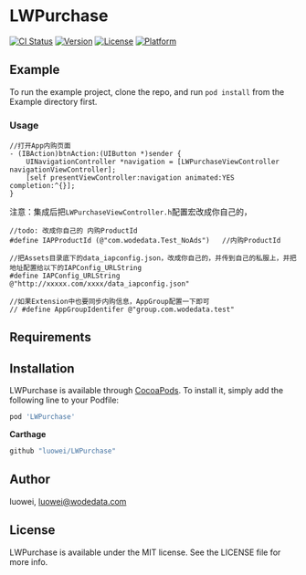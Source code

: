 # LWPurchase

[![CI Status](https://img.shields.io/travis/luowei/LWPurchase.svg?style=flat)](https://travis-ci.org/luowei/LWPurchase)
[![Version](https://img.shields.io/cocoapods/v/LWPurchase.svg?style=flat)](https://cocoapods.org/pods/LWPurchase)
[![License](https://img.shields.io/cocoapods/l/LWPurchase.svg?style=flat)](https://cocoapods.org/pods/LWPurchase)
[![Platform](https://img.shields.io/cocoapods/p/LWPurchase.svg?style=flat)](https://cocoapods.org/pods/LWPurchase)

## Example

To run the example project, clone the repo, and run `pod install` from the Example directory first.

### Usage

```oc
//打开App内购页面
- (IBAction)btnAction:(UIButton *)sender {
    UINavigationController *navigation = [LWPurchaseViewController navigationViewController];
    [self presentViewController:navigation animated:YES completion:^{}];
}

```

注意：集成后把`LWPurchaseViewController.h`配置宏改成你自己的，
```
//todo: 改成你自己的 内购ProductId
#define IAPProductId (@"com.wodedata.Test_NoAds")   //内购ProductId

//把Assets目录底下的data_iapconfig.json，改成你自己的，并传到自己的私服上，并把地址配置给以下的IAPConfig_URLString
#define IAPConfig_URLString @"http://xxxxx.com/xxxx/data_iapconfig.json"

//如果Extension中也要同步内购信息，AppGroup配置一下即可
// #define AppGroupIdentifer @"group.com.wodedata.test"

```

## Requirements

## Installation

LWPurchase is available through [CocoaPods](https://cocoapods.org). To install
it, simply add the following line to your Podfile:  

```ruby
pod 'LWPurchase'
```

**Carthage**
```ruby
github "luowei/LWPurchase"
```


## Author

luowei, luowei@wodedata.com

## License

LWPurchase is available under the MIT license. See the LICENSE file for more info.
